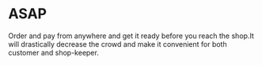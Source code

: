 # ASAP
Order and pay from anywhere and get it ready before you reach the shop.It will drastically decrease the crowd and make it convenient for both customer and shop-keeper.
